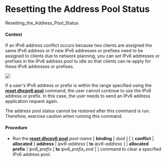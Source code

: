 Resetting the Address Pool Status
=================================

Resetting_the_Address_Pool_Status

#### Context

If an IPv6 address conflict occurs because two clients are assigned the same IPv6 address or if new IPv6 addresses or prefixes need to be assigned to clients due to network planning, you can set IPv6 addresses or prefixes in the IPv6 address pool to idle so that clients can re-apply for these IPv6 addresses or prefixes.

![](../../../../public_sys-resources/notice_3.0-en-us.png) 

If a user's IPv6 address or prefix is within the range specified using the [**reset dhcpv6 pool**](cmdqueryname=reset+dhcpv6+pool) command, the user cannot continue to use the IPv6 address or prefix. In this case, the user needs to send an IPv6 address application request again.

The address pool status cannot be restored after this command is run. Therefore, exercise caution when running this command.



#### Procedure

* Run the [**reset dhcpv6 pool**](cmdqueryname=reset+dhcpv6+pool) *pool-name* [ **binding** [ *duid* ] | { **conflict** | **allocated** } **address** | *ipv6-address* [ **to** *ipv6-address* ] | **allocated** **prefix** | *ipv6\_prefix* [ **to** *ipv6\_prefix\_end* ] ] command to clear a specified IPv6 address pool.